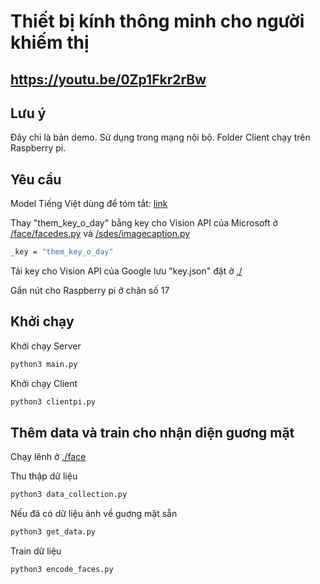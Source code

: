 # Thiết bị kính thông minh cho người khiếm thị

## https://youtu.be/0Zp1Fkr2rBw

## Lưu ý

Đây chỉ là bản demo. Sử dụng trong mạng nội bộ.
Folder Client chạy trên Raspberry pi.

## Yêu cầu

Model Tiếng Việt dùng để tóm tắt: [link ](https://www.dropbox.com/s/7de79czdc85pe8u/vi.tar.gz?dl=0)

Thay "them_key_o_day" bằng key cho Vision API của Microsoft ở [/face/facedes.py]() và [/sdes/imagecaption.py]()

```bash
_key = "them_key_o_day"
```
Tải key cho Vision API của Google lưu "key.json" đặt ở [./]()

Gắn nút cho Raspberry pi ở chân số 17
## Khởi chạy

Khởi chạy Server

```bash
python3 main.py
```
Khởi chạy Client

```bash
python3 clientpi.py
```
## Thêm data và train cho nhận diện guơng mặt
Chạy lênh ở [./face]()

Thu thập dữ liệu

```bash
python3 data_collection.py
```
Nếu đã có dữ liệu ảnh về guơng mặt sẵn

```bash
python3 get_data.py
```
Train dữ liệu 

```bash
python3 encode_faces.py
```
 

